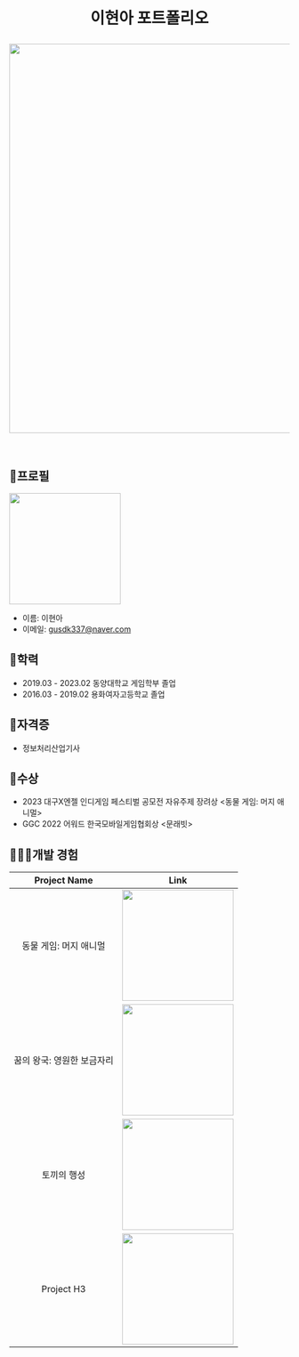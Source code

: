 # <p align="center">이현아 포트폴리오</p>

<div align="center">

<img src="https://github.com/gusdk337/gusdk337/assets/51481890/0e42ad9e-26b1-445f-b9e0-192a75d43e9f" width="700">

</div> 

&nbsp;

## 👤프로필
<img src="https://github.com/user-attachments/assets/7422686f-1aa8-44bb-82cb-a3ea2ce1069e" width="200">

- 이름: 이현아
- 이메일: gusdk337@naver.com

## 🏫학력
- 2019.03 - 2023.02   동양대학교 게임학부 졸업
- 2016.03 - 2019.02   용화여자고등학교 졸업

## 🪪자격증
- 정보처리산업기사

## 🥇수상
- 2023 대구X엔젤 인디게임 페스티벌 공모전 자유주제 장려상 <동물 게임: 머지 애니멀>
- GGC 2022 어워드 한국모바일게임협회상 <문래빗>

## 👩🏻‍💻개발 경험

<div align="center">
  
|Project Name|Link|
|:--:|:--:|
|동물 게임: 머지 애니멀|[<img src="https://github.com/gusdk337/AnimalGameResult/assets/51481890/e3d18a6d-008b-4106-90f3-b923aa9a54fc" width="200">](https://github.com/gusdk337/AnimalGameResult)|
|꿈의 왕국: 영원한 보금자리|[<img src="https://github.com/gusdk337/gusdk337/assets/51481890/2b4e0e07-25d2-4157-b42f-4f375ad1b714" width="200">](https://github.com/gusdk337/KingdomOfDreamsResult)|
|토끼의 행성|[<img src="https://github.com/gusdk337/gusdk337/assets/51481890/7504e638-61f1-47fb-892f-5ad30facc9d2" width="200">](https://github.com/gusdk337/RabbitPlanetResult)|
|Project H3|[<img src="https://github.com/gusdk337/gusdk337/assets/51481890/4b2f76c4-0466-46db-bea5-f289b4430702" width="200">](https://github.com/gusdk337/ProjectH3Result)|

</div> 

